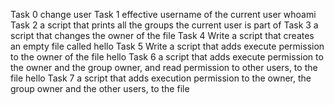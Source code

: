 Task 0 change user
Task 1 effective username of the current user whoami
Task 2 a script that prints all the groups the current user is part of
Task 3  a script that changes the owner of the file
Task 4 Write a script that creates an empty file called hello
Task 5 Write a script that adds execute permission to the owner of the file hello
Task 6 a script that adds execute permission to the owner and the group owner, and read permission to other users, to the file hello
Task 7 a script that adds execution permission to the owner, the group owner and the other users, to the file
